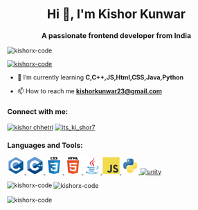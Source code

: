 <h1 align="center">Hi 👋, I'm Kishor Kunwar</h1>
<h3 align="center">A passionate frontend developer from India</h3>

<p align="left"> <img src="https://komarev.com/ghpvc/?username=kishorx-code&label=Profile%20views&color=0e75b6&style=flat" alt="kishorx-code" /> </p>

<p align="left"> <a href="https://github.com/ryo-ma/github-profile-trophy"><img src="https://github-profile-trophy.vercel.app/?username=kishorx-code" alt="kishorx-code" /></a> </p>

- 🌱 I’m currently learning **C,C++,JS,Html,CSS,Java,Python**

- 📫 How to reach me **kishorkunwar23@gmail.com**

<h3 align="left">Connect with me:</h3>
<p align="left">
<a href="https://fb.com/kishor chhetri" target="blank"><img align="center" src="https://raw.githubusercontent.com/rahuldkjain/github-profile-readme-generator/master/src/images/icons/Social/facebook.svg" alt="kishor chhetri" height="30" width="40" /></a>
<a href="https://instagram.com/its_ki_shor7" target="blank"><img align="center" src="https://raw.githubusercontent.com/rahuldkjain/github-profile-readme-generator/master/src/images/icons/Social/instagram.svg" alt="its_ki_shor7" height="30" width="40" /></a>
</p>

<h3 align="left">Languages and Tools:</h3>
<p align="left"> <a href="https://www.cprogramming.com/" target="_blank" rel="noreferrer"> <img src="https://raw.githubusercontent.com/devicons/devicon/master/icons/c/c-original.svg" alt="c" width="40" height="40"/> </a> <a href="https://www.w3schools.com/cpp/" target="_blank" rel="noreferrer"> <img src="https://raw.githubusercontent.com/devicons/devicon/master/icons/cplusplus/cplusplus-original.svg" alt="cplusplus" width="40" height="40"/> </a> <a href="https://www.w3schools.com/css/" target="_blank" rel="noreferrer"> <img src="https://raw.githubusercontent.com/devicons/devicon/master/icons/css3/css3-original-wordmark.svg" alt="css3" width="40" height="40"/> </a> <a href="https://www.w3.org/html/" target="_blank" rel="noreferrer"> <img src="https://raw.githubusercontent.com/devicons/devicon/master/icons/html5/html5-original-wordmark.svg" alt="html5" width="40" height="40"/> </a> <a href="https://www.java.com" target="_blank" rel="noreferrer"> <img src="https://raw.githubusercontent.com/devicons/devicon/master/icons/java/java-original.svg" alt="java" width="40" height="40"/> </a> <a href="https://developer.mozilla.org/en-US/docs/Web/JavaScript" target="_blank" rel="noreferrer"> <img src="https://raw.githubusercontent.com/devicons/devicon/master/icons/javascript/javascript-original.svg" alt="javascript" width="40" height="40"/> </a> <a href="https://www.python.org" target="_blank" rel="noreferrer"> <img src="https://raw.githubusercontent.com/devicons/devicon/master/icons/python/python-original.svg" alt="python" width="40" height="40"/> </a> <a href="https://unity.com/" target="_blank" rel="noreferrer"> <img src="https://www.vectorlogo.zone/logos/unity3d/unity3d-icon.svg" alt="unity" width="40" height="40"/> </a> </p>

<p><img align="left" src="https://github-readme-stats.vercel.app/api/top-langs?username=kishorx-code&show_icons=true&locale=en&layout=compact" alt="kishorx-code" /></p>

<p>&nbsp;<img align="center" src="https://github-readme-stats.vercel.app/api?username=kishorx-code&show_icons=true&locale=en" alt="kishorx-code" /></p>

<p><img align="center" src="https://github-readme-streak-stats.herokuapp.com/?user=kishorx-code&" alt="kishorx-code" /></p>
